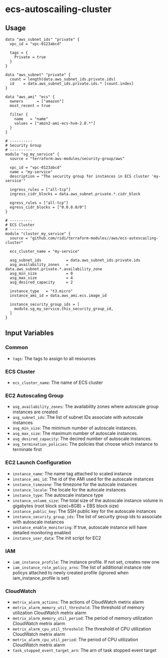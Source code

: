 # ecs-autoscailing-cluster

## Usage
```hcl
data "aws_subnet_ids" "private" {
  vpc_id = "vpc-0123abcd"
  
  tags = {
    Private = true
  }
}

data "aws_subnet" "private" {
  count = length(data.aws_subnet_ids.private.ids)
  id    = data.aws_subnet_ids.private.ids.* [count.index]
}

data "aws_ami" "ecs" {
  owners      = ["amazon"]
  most_recent = true

  filter {
    name   = "name"
    values = ["amzn2-ami-ecs-hvm-2.0.*"]
  }
}

# ----------
# Security Group
# ----------
module "sg_my_service" {
  source = "terraform-aws-modules/security-group/aws"

  vpc_id = "vpc-0123abcd"
  name = "my-service"
  description = "The security group for instances in ECS cluster 'my-service'"

  ingress_rules = ["all-tcp"]
  ingress_cidr_blocks = data.aws_subnet.private.*.cidr_block

  egress_rules = ["all-tcp"]
  egress_cidr_blocks = ["0.0.0.0/0"]
}

# ----------
# ECS Cluster
# ----------
module "cluster_my_service" {
  source = "github.com/ridi/terraform-modules//aws/ecs-autoscailing-cluster"

  ecs_cluster_name = "my-service"

  asg_subnet_ids           = data.aws_subnet_ids.private.ids
  asg_availability_zones   = data.aws_subnet.private.*.availability_zone
  asg_min_size             = 0
  asg_max_size             = 4
  asg_desired_capacity     = 2

  instance_type   = "t3.micro"
  instance_ami_id = data.aws_ami.ecs.image_id

  instance_security_group_ids = [
    module.sg_my_service.this_security_group_id,
  ]
}
```

## Input Variables

### Common
- `tags`: The tags to assign to all resources

### ECS Cluster
- `ecs_cluster_name`: The name of ECS cluster

### EC2 Autoscaling Group
- `asg_availability_zones`: The availability zones where autoscale group instances are created
- `asg_subnet_ids`: The list of subnet IDs associate with autoscale instances
- `asg_min_size`: The minimum number of autoscale instances.
- `asg_max_size`: The maximum number of autoscale instances.
- `asg_desired_capacity`: The decired number of autoscale instances.
- `asg_termination_policies`: The policies that choose which instance to terminate first

### EC2 Launch Configuration
- `instance_name`: The name tag attached to scaled instance
- `instance_ami_id`: The id of the AMI used for the autoscale instances
- `instance_timezone`: The timezone for the autocale instances
- `instance_locale`: The locale for the autocale instances
- `instance_type`: The autoscale instance type
- `instance_volume_size`: The total size of the autoscale instance volume in gigabytes (root block size(=8GB) + EBS block size)
- `instance_public_key`: The SSH public key for the autoscale instances
- `instance_security_group_ids`: The list of security group ids to associate with autoscale instances
- `instance_enable_monitoring`: If true, autoscale instance will have detailed monitoring enabled
- `instance_user_data`: The init script for EC2

### IAM
- `iam_instance_profile`: The instance profile. If not set, creates new one
- `iam_instance_role_policy_arns`: The list of additional instance role policys attached to newly created profile (ignored when iam_instance_profile is set)

### CloudWatch
- `metrix_alarm_actions`: The actions of CloudWatch metrix alarm
- `metrix_alarm_memory_util_threshold`: The threshold of memory utilization CloudWatch metrix alarm
- `metrix_alarm_memory_util_period`: The period of memory utilization CloudWatch metrix alarm
- `metrix_alarm_cpu_util_threshold`: The threshold of CPU utilization CloudWatch metrix alarm
- `metrix_alarm_cpu_util_period`: The period of CPU utilization CloudWatch metrix alarm
- `task_stopped_event_target_arn`: The arn of task stopped event target
